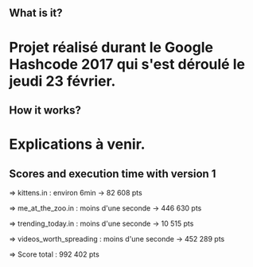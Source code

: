 
## What is it?
 # Projet réalisé durant le Google Hashcode 2017 qui s'est déroulé le jeudi 23 février.
 
 
## How it works?
 # Explications à venir.
 
 
## Scores and execution time with version 1
 => kittens.in : environ 6min -> 82 608 pts
 
 => me_at_the_zoo.in : moins d'une seconde -> 446 630 pts
 
 => trending_today.in : moins d'une seconde -> 10 515 pts

 => videos_worth_spreading : moins d'une seconde -> 452 289 pts
 

 => Score total : 992 402 pts